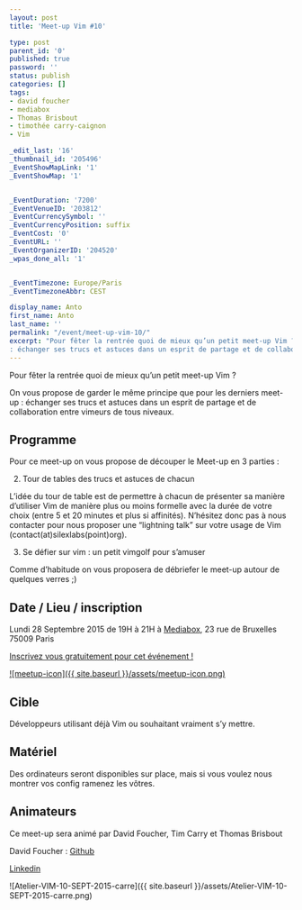 ```yaml
---
layout: post
title: 'Meet-up Vim #10'

type: post
parent_id: '0'
published: true
password: ''
status: publish
categories: []
tags:
- david foucher
- mediabox
- Thomas Brisbout
- timothée carry-caignon
- Vim

_edit_last: '16'
_thumbnail_id: '205496'
_EventShowMapLink: '1'
_EventShowMap: '1'


_EventDuration: '7200'
_EventVenueID: '203812'
_EventCurrencySymbol: ''
_EventCurrencyPosition: suffix
_EventCost: '0'
_EventURL: ''
_EventOrganizerID: '204520'
_wpas_done_all: '1'


_EventTimezone: Europe/Paris
_EventTimezoneAbbr: CEST

display_name: Anto
first_name: Anto
last_name: ''
permalink: "/event/meet-up-vim-10/"
excerpt: "Pour fêter la rentrée quoi de mieux qu’un petit meet-up Vim ?rnrnOn vous propose de garder le même principe que pour les derniers meet-up
: échanger ses trucs et astuces dans un esprit de partage et de collaboration entre vimeurs de tous niveaux."
---
```


Pour fêter la rentrée quoi de mieux qu’un petit meet-up Vim ?

On vous propose de garder le même principe que pour les derniers meet-up
: échanger ses trucs et astuces dans un esprit de partage et de collaboration entre vimeurs de tous niveaux.

**Programme**
-------------

Pour ce meet-up on vous propose de découper le Meet-up en 3 parties
: 

2.  Tour de tables des trucs et astuces de chacun

L’idée du tour de table est de permettre à chacun de présenter sa manière d’utiliser Vim de manière plus ou moins formelle avec la durée de votre choix (entre 5 et 20 minutes et plus si affinités). N’hésitez donc pas à nous contacter pour nous proposer une “lightning talk” sur votre usage de Vim (contact(at)silexlabs(point)org).

3. Se défier sur vim
: un petit vimgolf pour s’amuser

Comme d’habitude on vous proposera de débriefer le meet-up autour de quelques verres ;)

**Date / Lieu / inscription**
-----------------------------

Lundi 28 Septembre 2015 de 19H à 21H à [Mediabox](http://www.mediabox.fr/), 23 rue de Bruxelles 75009 Paris

[Inscrivez vous gratuitement pour cet événement !](http://www.meetup.com/Vim-Paris/events/224945333/)

[![meetup-icon]({{ site.baseurl }}/assets/meetup-icon.png)](http://www.meetup.com/Vim-Paris/events/224945333/)

**Cible**
---------

Développeurs utilisant déjà Vim ou souhaitant vraiment s’y mettre.

**Matériel**
------------

Des ordinateurs seront disponibles sur place, mais si vous voulez nous montrer vos config ramenez les vôtres.

**Animateurs**
--------------

Ce meet-up sera animé par David Foucher, Tim Carry et Thomas Brisbout

David Foucher
: 
[Github](https://github.com/tyjak)

[Linkedin](http://fr.linkedin.com/in/davidfoucher)

![Atelier-VIM-10-SEPT-2015-carre]({{ site.baseurl }}/assets/Atelier-VIM-10-SEPT-2015-carre.png)